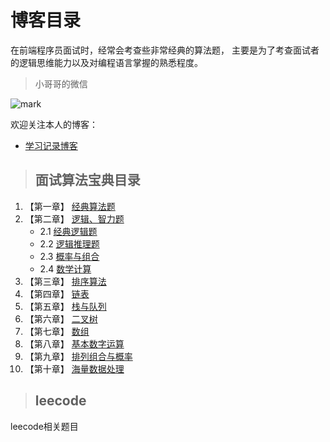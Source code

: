 # 博客目录

在前端程序员面试时，经常会考查些非常经典的算法题， 主要是为了考查面试者的逻辑思维能力以及对编程语言掌握的熟悉程度。



> 小哥哥的微信

![mark](http://static.zxinc520.com/blog/20190916/90B9Geqbqbcy.png?imageslim)





欢迎关注本人的博客：

- [学习记录博客](http://zxinc520.com/) 



> ## 面试算法宝典目录

1. 【第一章】 [经典算法题](<https://github.com/ZhChen7/Algorithm-for-the-interview/blob/master/%E7%AC%AC%E4%B8%80%E7%AB%A0%20%E7%BB%8F%E5%85%B8%E7%AE%97%E6%B3%95%E9%A2%98/%E7%BB%8F%E5%85%B8%E7%AE%97%E6%B3%95%E9%A2%98.md>) 
2. 【第二章】 [逻辑、智力题](<https://github.com/ZhChen7/Algorithm-for-the-interview/blob/master/%E7%AC%AC%E4%BA%8C%E7%AB%A0%20%E9%80%BB%E8%BE%91%E6%99%BA%E5%8A%9B%E9%A2%98/%E9%80%BB%E8%BE%91%E6%99%BA%E5%8A%9B%E9%A2%98.md>)
   - 2.1  [经典逻辑题](<https://github.com/ZhChen7/Algorithm-for-the-interview/blob/master/%E7%AC%AC%E4%BA%8C%E7%AB%A0%20%E9%80%BB%E8%BE%91%E6%99%BA%E5%8A%9B%E9%A2%98/%E7%BB%8F%E5%85%B8%E9%80%BB%E8%BE%91%E9%A2%98/%E7%BB%8F%E5%85%B8%E9%80%BB%E8%BE%91%E9%A2%98.md>)
   - 2.2  [逻辑推理题](<https://github.com/ZhChen7/Algorithm-for-the-interview/blob/master/%E7%AC%AC%E4%BA%8C%E7%AB%A0%20%E9%80%BB%E8%BE%91%E6%99%BA%E5%8A%9B%E9%A2%98/%E9%80%BB%E8%BE%91%E6%8E%A8%E7%90%86%E9%A2%98/%E9%80%BB%E8%BE%91%E6%8E%A8%E7%90%86%E9%A2%98.md>)
   - 2.3  [概率与组合](<https://github.com/ZhChen7/Algorithm-for-the-interview/blob/master/%E7%AC%AC%E4%BA%8C%E7%AB%A0%20%E9%80%BB%E8%BE%91%E6%99%BA%E5%8A%9B%E9%A2%98/%E6%A6%82%E7%8E%87%E4%B8%8E%E7%BB%84%E5%90%88/%E6%A6%82%E7%8E%87%E4%B8%8E%E7%BB%84%E5%90%88.md>)
   - 2.4  [数学计算](<https://github.com/ZhChen7/Algorithm-for-the-interview/blob/master/%E7%AC%AC%E4%BA%8C%E7%AB%A0%20%E9%80%BB%E8%BE%91%E6%99%BA%E5%8A%9B%E9%A2%98/%E6%95%B0%E5%AD%A6%E8%AE%A1%E7%AE%97/%E6%95%B0%E5%AD%A6%E8%AE%A1%E7%AE%97.md>)
3. 【第三章】  [排序算法](<https://github.com/ZhChen7/Algorithm-for-the-interview/blob/master/%E7%AC%AC%E4%B8%89%E7%AB%A0%20%20%E6%8E%92%E5%BA%8F%E7%AE%97%E6%B3%95/%E6%8E%92%E5%BA%8F%E7%AE%97%E6%B3%95.md>)
4. 【第四章】  [链表](<https://github.com/ZhChen7/Algorithm-for-the-interview/blob/master/%E7%AC%AC%E5%9B%9B%E7%AB%A0%20%E9%93%BE%E8%A1%A8/%E9%93%BE%E8%A1%A8.md>)
5. 【第五章】 [栈与队列](<https://github.com/ZhChen7/Algorithm-for-the-interview/blob/master/%E7%AC%AC%E4%BA%94%E7%AB%A0%20%E6%A0%88%E4%B8%8E%E9%98%9F%E5%88%97/%E6%A0%88%E4%B8%8E%E9%98%9F%E5%88%97.md>)
6. 【第六章】 [二叉树](<https://github.com/ZhChen7/Algorithm-for-the-interview/blob/master/%E7%AC%AC%E5%85%AD%E7%AB%A0%20%E4%BA%8C%E5%8F%89%E6%A0%91/%E4%BA%8C%E5%8F%89%E6%A0%91.md>)
7. 【第七章】 [数组](<https://github.com/ZhChen7/Algorithm-for-the-interview/blob/master/%E7%AC%AC%E4%B8%83%E7%AB%A0%20%E6%95%B0%E7%BB%84/%E6%95%B0%E7%BB%84.md>)
8. 【第八章】 [基本数字运算](<https://github.com/ZhChen7/Algorithm-for-the-interview/blob/master/%E7%AC%AC%E5%85%AB%E7%AB%A0%20%E5%9F%BA%E6%9C%AC%E6%95%B0%E5%AD%97%E8%BF%90%E7%AE%97/%E5%9F%BA%E6%9C%AC%E6%95%B0%E5%AD%97%E8%BF%90%E7%AE%97.md>)
9. 【第九章】 [排列组合与概率](<https://github.com/ZhChen7/Algorithm-for-the-interview/blob/master/%E7%AC%AC%E4%B9%9D%E7%AB%A0%20%E6%8E%92%E5%88%97%E7%BB%84%E5%90%88%E4%B8%8E%E6%A6%82%E7%8E%87/%E6%8E%92%E5%88%97%E7%BB%84%E5%90%88%E4%B8%8E%E6%A6%82%E7%8E%87.md>)
10. 【第十章】 [海量数据处理](<https://github.com/ZhChen7/Algorithm-for-the-interview/blob/master/%E7%AC%AC%E5%8D%81%E7%AB%A0%20%E6%B5%B7%E9%87%8F%E6%95%B0%E6%8D%AE%E5%A4%84%E7%90%86/%E6%B5%B7%E9%87%8F%E6%95%B0%E6%8D%AE%E5%A4%84%E7%90%86.md>)



> ## leecode

leecode相关题目



